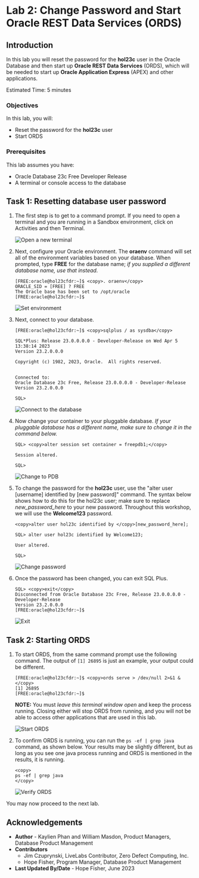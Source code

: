 # Lab 2: Change Password and Start Oracle REST Data Services (ORDS)

## Introduction

In this lab you will reset the password for the **hol23c** user in the Oracle Database and then start up **Oracle REST Data Services** (ORDS), which will be needed to start up **Oracle Application Express** (APEX) and other applications.

Estimated Time: 5 minutes

### Objectives

In this lab, you will:
* Reset the password for the **hol23c** user
* Start ORDS

### Prerequisites

This lab assumes you have:
* Oracle Database 23c Free Developer Release
* A terminal or console access to the database

## Task 1: Resetting database user password

1. The first step is to get to a command prompt. If you need to open a terminal and you are running in a Sandbox environment, click on Activities and then Terminal.

    ![Open a new terminal](images/open-terminal.png " ")

2. Next, configure your Oracle environment. The **oraenv** command will set all of the environment variables based on your database. When prompted, type **FREE** for the database name; *if you supplied a different database name, use that instead.*

    ```
    [FREE:oracle@hol23cfdr:~]$ <copy>. oraenv</copy>
    ORACLE_SID = [FREE] ? FREE
    The Oracle base has been set to /opt/oracle
    [FREE:oracle@hol23cfdr:~]$
    ```

   ![Set environment](images/set-envt-free1.png " ")


3. Next, connect to your database.

    ```
    [FREE:oracle@hol23cfdr:~]$ <copy>sqlplus / as sysdba</copy>

    SQL*Plus: Release 23.0.0.0.0 - Developer-Release on Wed Apr 5 13:38:14 2023
    Version 23.2.0.0.0

    Copyright (c) 1982, 2023, Oracle.  All rights reserved.


    Connected to:
    Oracle Database 23c Free, Release 23.0.0.0.0 - Developer-Release
    Version 23.2.0.0.0

    SQL>
    ```

    ![Connect to the database](images/connect-db-sysdba1.png " ")

4. Now change your container to your pluggable database. *If your pluggable database has a different name, make sure to change it in the command below.*

    ```
    SQL> <copy>alter session set container = freepdb1;</copy>

    Session altered.

    SQL>
    ```

    ![Change to PDB](images/alter-session1.png " ")

5. To change the password for the **hol23c** user, use the "alter user \[username\] identified by \[new password\]" command. The syntax below shows how to do this for the hol23c user; make sure to replace *new\_password\_here* to your new password. Throughout this workshop, we will use the **Welcome123** password.

    ```
    <copy>alter user hol23c identified by </copy>[new_password_here];
    ```

    ```
    SQL> alter user hol23c identified by Welcome123;

    User altered.

    SQL>
    ```
    ![Change password](images/change-password1.png " ")

6. Once the password has been changed, you can exit SQL Plus.

    ```
    SQL> <copy>exit</copy>
    Disconnected from Oracle Database 23c Free, Release 23.0.0.0.0 - Developer-Release
    Version 23.2.0.0.0
    [FREE:oracle@hol23cfdr:~]$
    ```

    ![Exit](images/exit1.png)

## Task 2: Starting ORDS

1. To start ORDS, from the same command prompt use the following command. The output of `[1] 26895` is just an example, your output could be different.

    ```
    [FREE:oracle@hol23cfdr:~]$ <copy>ords serve > /dev/null 2>&1 &</copy>
    [1] 26895
    [FREE:oracle@hol23cfdr:~]$
    ```

    **NOTE:** You must *leave this terminal window open* and keep the process running. Closing either will stop ORDS from running, and you will not be able to access other applications that are used in this lab.

    ![Start ORDS](images/ords1.png)


2. To confirm ORDS is running, you can run the `ps -ef | grep java` command, as shown below. Your results may be slightly different, but as long as you see one java process running and ORDS is mentioned in the results, it is running.

    ```
    <copy>
    ps -ef | grep java
    </copy>
    ```

    ![Verify ORDS](images/confirm_ords.png)

You may now proceed to the next lab.

## Acknowledgements
* **Author** - Kaylien Phan and William Masdon, Product Managers, Database Product Management
* **Contributors**
    - Jim Czuprynski, LiveLabs Contributor, Zero Defect Computing, Inc.
    - Hope Fisher, Program Manager, Database Product Management
* **Last Updated By/Date** - Hope Fisher, June 2023